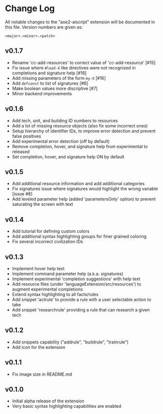 # Change Log
All notable changes to the "aoe2-aiscript" extension will be documented in this file. Version numbers are given as:

    <major>.<minor>.<patch>

## v0.1.7
- Rename 'cc-add-resources' to correct value of 'cc-add-resource' [#15]
- Fix issue where `#load-X` like directives were not recognized in completions and signature help [#16]
- Add missing parameters of the form `my-X` [#16]
- Add `defconst` to list of signatures [#6]
- Make boolean values more discriptive [#7]
- Minor backend improvements

## v0.1.6
- Add tech, unit, and building ID numbers to resources
- Add a lot of missing resource objects (also fix some incorrect ones)
- Setup hierarchy of identifier IDs, to improve error detection and prevent false positives
- Add experimental error detection (off by default)
- Remove completion, hover, and signature help from experimental to released
- Set completion, hover, and signature help ON by default

## v0.1.5
- Add additional resource information and add additional categories
- Fix signatures issue where signatures would highlight the wrong variable [issue #8]
- Add leveled parameter help (added 'parametersOnly' option) to prevent saturating the screen with text

## v0.1.4
- Add tutorial for defining custom colors
- Add additional syntax highlighting groups for finer grained coloring
- Fix several incorrect civilization IDs

## v0.1.3
- Implement hover help text
- Implement command parameter help (a.k.a. signatures)
- Implement experimental 'completion suggestions' with help text
- Add resource files (under 'languageExtension/src/resources') to augment experimental completions
- Extend syntax highlighting to all facts/rules
- Add snippet 'actrule' to provide a rule with a user selectable action to take
- Add snippet 'researchrule' providing a rule that can research a given tech

## v0.1.2
- Add snippets capability ("addrule", "buildrule", "trainrule")
- Add icon for the extension

## v0.1.1
- Fix image size in README.md

## v0.1.0
- Initial alpha release of the extension
- Very basic syntax highlighting capabilities are enabled